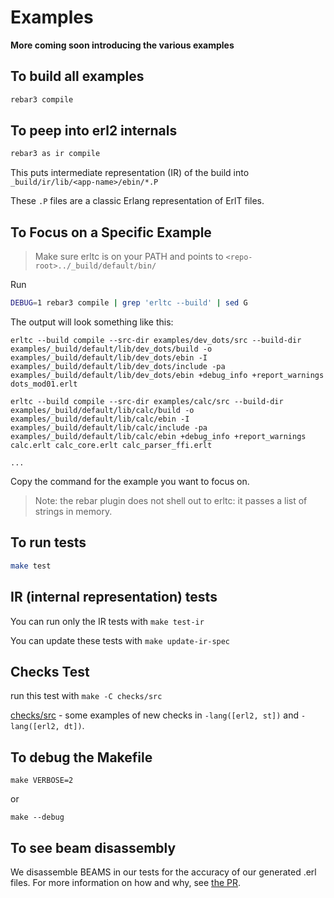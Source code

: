 # Examples

**More coming soon introducing the various examples**

## To build all examples

```sh
rebar3 compile
```

## To peep into erl2 internals

```sh
rebar3 as ir compile
```

This puts intermediate representation (IR) of the build into `_build/ir/lib/<app-name>/ebin/*.P`

These `.P` files are a classic Erlang representation of ErlT files.

## To Focus on a Specific Example

> Make sure erltc is on your PATH and points to `<repo-root>../_build/default/bin/`

Run

```sh
DEBUG=1 rebar3 compile | grep 'erltc --build' | sed G
```

The output will look something like this:

```
erltc --build compile --src-dir examples/dev_dots/src --build-dir examples/_build/default/lib/dev_dots/build -o examples/_build/default/lib/dev_dots/ebin -I examples/_build/default/lib/dev_dots/include -pa examples/_build/default/lib/dev_dots/ebin +debug_info +report_warnings dots_mod01.erlt

erltc --build compile --src-dir examples/calc/src --build-dir examples/_build/default/lib/calc/build -o examples/_build/default/lib/calc/ebin -I examples/_build/default/lib/calc/include -pa examples/_build/default/lib/calc/ebin +debug_info +report_warnings calc.erlt calc_core.erlt calc_parser_ffi.erlt

...

```

Copy the command for the example you want to focus on.

> Note: the rebar plugin does not shell out to erltc: it passes a list of strings in memory.

## To run tests

```sh
make test
```

## IR (internal representation) tests

You can run only the IR tests with `make test-ir`

You can update these tests with `make update-ir-spec`

## Checks Test

run this test with `make -C checks/src`

[checks/src](checks/src) - some examples of new checks in `-lang([erl2, st])` and `-lang([erl2, dt])`.


## To debug the Makefile

    make VERBOSE=2

or

    make --debug

## To see beam disassembly

We disassemble BEAMS in our tests for the accuracy of our generated .erl files.
For more information on how and why, see [the PR](https://github.com/WhatsApp/erlt/pull/236).
